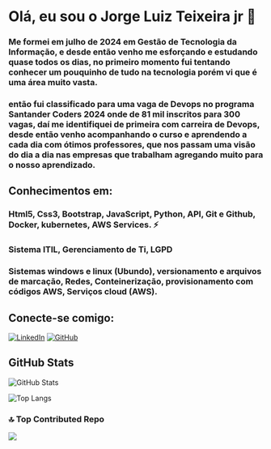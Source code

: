 # Olá, eu sou o Jorge Luiz Teixeira jr 👋 

### Me formei em julho de 2024 em Gestão de Tecnologia da Informação, e desde então venho me esforçando e estudando quase todos os dias, no primeiro momento fui tentando conhecer um pouquinho de tudo na tecnologia porém vi que é uma área muito vasta.
### então fui classificado para uma vaga de Devops no programa Santander Coders 2024 onde de 81 mil inscritos para 300 vagas, daí me identifiquei de primeira com carreira de Devops, desde então venho acompanhando o curso e aprendendo a cada dia com ótimos professores, que nos passam uma visão do dia a dia nas empresas que trabalham agregando muito para o nosso aprendizado.



## Conhecimentos em:

### Html5, Css3, Bootstrap, JavaScript, Python, API, Git e Github, Docker, kubernetes, AWS Services. ⚡
### Sistema ITIL, Gerenciamento de Ti, LGPD
### Sistemas windows e linux (Ubundo), versionamento e arquivos de marcação, Redes, Conteinerização, provisionamento com códigos AWS, Serviços cloud (AWS).




## Conecte-se comigo:

[![LinkedIn](https://img.shields.io/badge/LinkedIn-0077B5?style=for-the-badge&logo=linkedin&logoColor=white)](https://www.linkedin.com/in/jltdsjunior-dev/)
[![GitHub](https://img.shields.io/badge/GitHub-100000?style=for-the-badge&logo=github&logoColor=white)]([https://github.com/seu-usuario](https://github.com/jltdsjrdev))

         

## GitHub Stats
![GitHub Stats](https://github-readme-stats.vercel.app/api?username=jltdsjrdev&theme=transparent&bg_color=000&border_color=30A3DC&show_icons=true&icon_color=30A3DC&title_color=E94D5F&text_color=FFF)

![Top Langs](https://github-readme-stats-git-masterrstaa-rickstaa.vercel.app/api/top-langs/?username=jltdsjrdev&layout=compact&bg_color=000&border_color=30A3DC&title_color=E94D5F&text_color=FFF)



### 🔝 Top Contributed Repo
![](https://github-contributor-stats.vercel.app/api?username=jltdsjrdev&theme=dark&combine_all_yearly_contributions=true)





<!--
**jltdsjrdev/jltdsjrdev** is a ✨ _special_ ✨ repository because its `README.md` (this file) appears on your GitHub profile.

Here are some ideas to get you started:

- 🔭 I’m currently working on ...
- 🌱 I’m currently learning ...
- 👯 I’m looking to collaborate on ...
- 🤔 I’m looking for help with ...
- 💬 Ask me about ...
- 📫 How to reach me: ...
- 😄 Pronouns: ...
- ⚡ Fun fact: ...
-->
